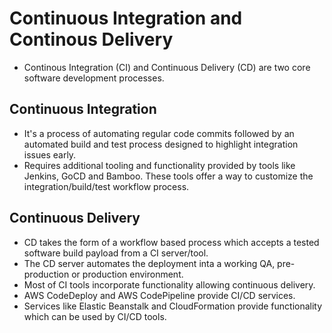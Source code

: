 # Continuous Integration and Continous Delivery

* Continous Integration (CI) and Continuous Delivery (CD) are two core software development processes.

## Continuous Integration

* It's a process of automating regular code commits followed by an automated build and test process designed to highlight integration issues early. 
* Requires additional tooling and functionality provided by tools like Jenkins, GoCD and Bamboo. These tools offer a way to customize the integration/build/test workflow process.

## Continuous Delivery

* CD takes the form of a workflow based process which accepts a tested software build payload from a CI server/tool. 
* The CD server automates the deployment inta a working QA, pre-production or production environment.
* Most of CI tools incorporate functionality allowing continuous delivery.
* AWS CodeDeploy and AWS CodePipeline provide CI/CD services.
* Services like Elastic Beanstalk and CloudFormation provide functionality which can be used by CI/CD tools.

